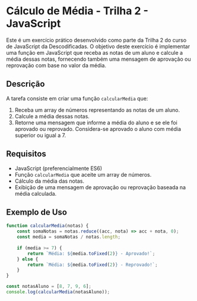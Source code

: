 # Cálculo de Média - Trilha 2 - JavaScript

Este é um exercício prático desenvolvido como parte da Trilha 2 do curso de JavaScript da Descodificadas. O objetivo deste exercício é implementar uma função em JavaScript que receba as notas de um aluno e calcule a média dessas notas, fornecendo também uma mensagem de aprovação ou reprovação com base no valor da média.

## Descrição

A tarefa consiste em criar uma função `calcularMedia` que:

1. Receba um array de números representando as notas de um aluno.
2. Calcule a média dessas notas.
3. Retorne uma mensagem que informe a média do aluno e se ele foi aprovado ou reprovado. Considera-se aprovado o aluno com média superior ou igual a 7.

## Requisitos

- JavaScript (preferencialmente ES6)
- Função `calcularMedia` que aceite um array de números.
- Cálculo da média das notas.
- Exibição de uma mensagem de aprovação ou reprovação baseada na média calculada.

## Exemplo de Uso

```javascript
function calcularMedia(notas) {
    const somaNotas = notas.reduce((acc, nota) => acc + nota, 0);
    const media = somaNotas / notas.length;
    
    if (media >= 7) {
        return `Média: ${media.toFixed(2)} - Aprovado!`;
    } else {
        return `Média: ${media.toFixed(2)} - Reprovado!`;
    }
}

const notasAluno = [8, 7, 9, 6];
console.log(calcularMedia(notasAluno));
